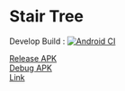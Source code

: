 # Stair Tree

Develop Build : [![Android CI](https://github.com/pycabbage/stair-tree/actions/workflows/android.yml/badge.svg?branch=develop)](https://github.com/pycabbage/stair-tree/actions/workflows/android.yml)

[Release APK](https://nightly.link/pycabbage/stair-tree/workflows/android/master/release-apk-signed)  
[Debug APK](https://nightly.link/pycabbage/stair-tree/workflows/android/master/debug-apk)  
[Link](https://nightly.link/pycabbage/stair-tree/actions/runs/3342232036/release-apk-signed.zip)
